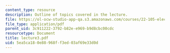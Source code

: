 ```yaml
---
content_type: resource
description: Outline of topics covered in the lecture.
file: https://ol-ocw-studio-app-qa.s3.amazonaws.com/courses/22-105-electromagnetic-interactions-fall-2005/5ea5ca180e88968ff3ed03af69e33d0d_lecture3.pdf
file_type: application/pdf
parent_uid: 3c911222-3792-b82e-e969-b9d8cbc00cdc
resourcetype: Document
title: lecture3.pdf
uid: 5ea5ca18-0e88-968f-f3ed-03af69e33d0d
---
```


